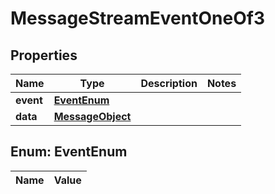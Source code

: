 

# MessageStreamEventOneOf3

## Properties

Name | Type | Description | Notes
------------ | ------------- | ------------- | -------------
**event** | [**EventEnum**](#EventEnum) |  | 
**data** | [**MessageObject**](MessageObject.md) |  | 


## Enum: EventEnum

Name | Value
---- | -----




